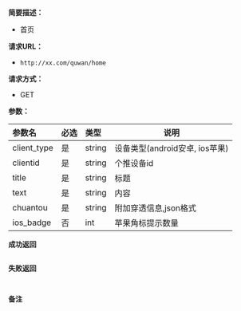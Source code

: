  
**简要描述：** 

- 首页

**请求URL：** 
- ` http://xx.com/quwan/home `
  
**请求方式：**
- GET 

**参数：** 

|参数名|必选|类型|说明|
|:----    |:---|:----- |-----   |
|client_type |是  |string|设备类型(android安卓, ios苹果)   |
|clientid     |是  |string | 个推设备id    |
|title     |是  |string | 标题    |
|text     |是  |string | 内容    |
|chuantou     |是  |string | 附加穿透信息,json格式|
|ios_badge     |否  |int | 苹果角标提示数量|



 **成功返回**
```

```

 **失败返回** 

```


```

 **备注** 

